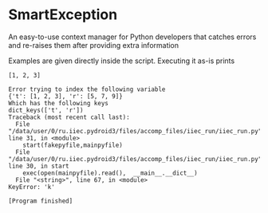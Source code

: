 # SmartException
An easy-to-use context manager for Python developers that catches errors and re-raises them after providing extra information

Examples are given directly inside the script. Executing it as-is prints

```console
[1, 2, 3]

Error trying to index the following variable
{'t': [1, 2, 3], 'r': [5, 7, 9]}
Which has the following keys
dict_keys(['t', 'r'])
Traceback (most recent call last):
  File "/data/user/0/ru.iiec.pydroid3/files/accomp_files/iiec_run/iiec_run.py", line 31, in <module>
    start(fakepyfile,mainpyfile)
  File "/data/user/0/ru.iiec.pydroid3/files/accomp_files/iiec_run/iiec_run.py", line 30, in start
    exec(open(mainpyfile).read(),  __main__.__dict__)
  File "<string>", line 67, in <module>
KeyError: 'k'

[Program finished]
```